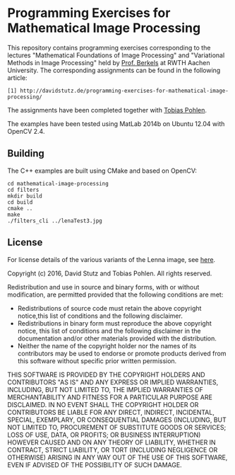 # Programming Exercises for Mathematical Image Processing

This repository contains programming exercises corresponding to the lectures "Mathematical Foundations of Image Processing" and "Variational Methods in Image Processing" held by [Prof. Berkels](https://www.aices.rwth-aachen.de/en/people/berkels) at RWTH Aachen University. The corresponding assignments can be found in the following article:

    [1] http://davidstutz.de/programming-exercises-for-mathematical-image-processing/

The assignments have been completed together with [Tobias Pohlen](http://geekstack.net/).

The examples have been tested using MatLab 2014b on Ubuntu 12.04 with OpenCV 2.4.

## Building

The C++ examples are built using CMake and based on OpenCV:

    cd mathematical-image-processing
    cd filters
    mkdir build
    cd build
    cmake ..
    make
    ./filters_cli ../lenaTest3.jpg

## License

For license details of the various variants of the Lenna image, see [here](http://en.wikipedia.org/wiki/Lenna#mediaviewer/File:Lenna.png).

Copyright (c) 2016, David Stutz and Tobias Pohlen. All rights reserved.

Redistribution and use in source and binary forms, with or without modification, are permitted provided that the following conditions are met:

* Redistributions of source code must retain the above copyright notice,this list of conditions and the following disclaimer.
* Redistributions in binary form must reproduce the above copyright notice, this list of conditions and the following disclaimer in the documentation and/or other materials provided with the distribution.
* Neither the name of the copyright holder nor the names of its contributors may be used to endorse or promote products derived from this software without specific prior written permission.

THIS SOFTWARE IS PROVIDED BY THE COPYRIGHT HOLDERS AND CONTRIBUTORS "AS IS" AND ANY EXPRESS OR IMPLIED WARRANTIES, INCLUDING, BUT NOT LIMITED TO, THE IMPLIED WARRANTIES OF MERCHANTABILITY AND FITNESS FOR A PARTICULAR PURPOSE ARE DISCLAIMED. IN NO EVENT SHALL THE COPYRIGHT HOLDER OR CONTRIBUTORS BE LIABLE FOR ANY DIRECT, INDIRECT, INCIDENTAL, SPECIAL, EXEMPLARY, OR CONSEQUENTIAL DAMAGES (INCLUDING, BUT NOT LIMITED TO, PROCUREMENT OF SUBSTITUTE GOODS OR SERVICES; LOSS OF USE, DATA, OR PROFITS; OR BUSINESS INTERRUPTION) HOWEVER CAUSED AND ON ANY THEORY OF LIABILITY, WHETHER IN CONTRACT, STRICT LIABILITY, OR TORT (INCLUDING NEGLIGENCE OR OTHERWISE) ARISING IN ANY WAY OUT OF THE USE OF THIS SOFTWARE, EVEN IF ADVISED OF THE POSSIBILITY OF SUCH DAMAGE.
